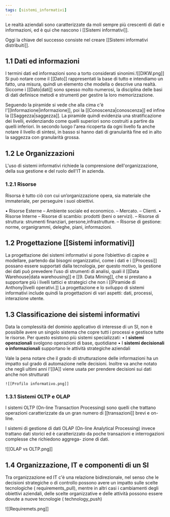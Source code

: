 ```yaml
---
tags: [sistemi_informativi]
---
```

Le realtà aziendali sono caratterizzate da moli sempre più crescenti di dati e informazioni, ed è qui che nascono i [[Sistemi informativi]].

Oggi la chiave del successo consiste nel creare [[Sistemi informativi distribuiti]].

## 1.1 Dati ed informazioni 

I termini dati ed informazioni sono a torto considerati sinonimi.![[DIKW.png]]
Si può notare come il [[Dato]] rappresentati la base di tutto e intendiamo un fatto, una misura, quindi un elemento che modella o descrive una realtà. 
Siccome i [[Dato|dati]] sono spesso molto numerosi, la disciplina delle basi di dati definisce metodi e strumenti per gestire la loro memorizzazione.

Seguendo la piramide si vede che alla cima c'è l'[[Informazione|informazione]], poi la [[Conoscenza|conoscenza]] ed infine la [[Saggezza|saggezza]].
La piramide quindi evidenzia una stratificazione dei livelli, evidenziando come quelli superiori sono costruiti a partire da quelli inferiori. In secondo luogo l'area ricoperta da ogni livello fa anche notare il livello di sintesi, in basso si hanno dati di granularità fine ed in alto la saggezza con granularità grossa.

## 1.2 Le Organizzazioni 

L'uso di sistemi informativi richiede la comprensione dell'organizzazione, della sua gestione e del ruolo dell'IT in azienda.

### 1.2.1 Risorse

Risorsa è tutto ciò con cui un’organizzazione opera, sia materiale che immateriale, per perseguire i suoi obiettivi. 

• Risorse Esterne
	– Ambiente sociale ed economico.
	– Mercato.
	– Clienti.
• Risorse Interne
	– Risorse di scambio: prodotti (beni o servizi).
	– Risorse di struttura: strumenti finanziari, persone,infrastrutture.
	– Risorse di gestione: norme, organigrammi, deleghe, piani, informazioni.

## 1.2 Progettazione [[Sistemi informativi]]

La progettazione dei sistemi informativi si pone l’obiettivo di capire e modellare, partendo dai bisogni organizzativi, come i dati e i [[Processi]] possano essere supportati dalla tecnologia, per questo motivo, la gestione dei dati può prevedere l’uso di strumenti di analisi, quali il [[Data Warehouse|data warehousing]] e [[9. Data Mining]], che si prestano a supportare più i livelli tattici e strategici che non i [[Piramide di Anthony|livelli operativi.]]
La progettazione e lo sviluppo di sistemi informativi include quindi la progettazioni di vari aspetti: dati, processi, interazione utente.

## 1.3 Classificazione dei sistemi informativi

Data la complessità del dominio applicativo di interesse di un SI, non è possibile avere  un singolo sistema che copre tutti i processi e gestisce tutte le risorse. Per questo esistono più sistemi specializzati:
	• I **sistemi operazionali** svolgono operazioni di base, quotidiane 
	• I **sistemi decisionali o informazionali** supportano le attività strategiche aziendali

Vale la pena notare che il grado di strutturazione delle informazioni ha un impatto sul grado di automazione nelle decisioni. Inoltre va anche notato che negli ultimi anni l'[[IA]] viene usata per prendere decisioni sui dati anche non strutturati

	![[Profilo informativo.png]]

### 1.3.1 Sistemi OLTP e OLAP

I sistemi OLTP (On-line Transaction Processing) sono quelli che trattano operazioni caratterizzate da un gran numero di [[transazioni]] brevi e on-line.

I sistemi di gestione di dati OLAP (On-line Analytical Processing) invece trattano dati storici ed è caratterizzato da poche transazioni e interrogazioni complesse che richiedono aggrega-
zione di dati. 

![[OLAP vs OLTP.png]]

## 1.4 Organizzazione, IT e componenti di un SI

Tra organizzazione ed IT c'è una relazione bidirezionale, nel senso che le decisioni strategiche o di controllo possono avere un impatto sulle scelte tecnologiche ( requirements_pull), mentre in altri casi i cambiamenti degli obiettivi aziendali, delle scelte organizzative e delle attività possono essere dovute a nuove tecnologie ( technology_push)

![[Requiremets.png]]

